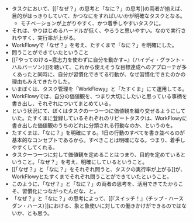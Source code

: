 - タスクにおいて、[[「なぜ？」の思考と「なに？」の思考]]の両者が揃えば、目的がはっきりしていて、かつなにをすればいいかが明確なタスクとなる。
	- モチベーションが上がりやすく、かつ着手しやすいタスクに。
- それは、やりはじめるハードルが低く、やろうと思いやすい。なので実行されやすく、実行率が上がる。
- WorkFlowyで「なぜ？」を考え、たすくまで「なに？」を明確にした。
- 問うことができていたということ
- [[『やってのける~意志力を使わずに自分を動かす~』（ハイディ・グラント・ハルバーソン）]]を聴いて、これから使えそうな目標達成へのアプローチが多くあったと同時に、自分が習慣化できてる行動が、なぜ習慣化できたのかの理由もみえてきたりした。
- いまぼくは、タスク管理を「WorkFlowy」と「たすくま」にて運用してる。
- WorkFlowyでは、自分の価値観を、つまり大切にしたいと思っている事柄を書き出し、それぞれについてまとめている。
- という状況にて、ぼくはタスクの一つ一つに価値観を織り交ぜるようにしていた。たすくまに登録しているそれぞれのリピートタスクは、WorkFlowyに書き出した価値観のうちのどれに分類される行動なのか、というのを。
- たすくまは、「なに？」を明確にする。1日の行動のすべてを書き並べるのが基本的なコンセプトであるから。すべきことは明確になる。つまり、着手しやすくしてくれる。
- タスク一つ一つに対して価値観を定めることはつまり、目的を定めているということ。「なぜ？」を考え、明確にしているということ。
- [[「なぜ？」と「なに？」をそれぞれ問うと、タスクの実行率が上がる]]が、WorkFlowyとたすくまでそれぞれ問うことができていたということ。
- このように、「なぜ？」と「なに？」の両者の思考を、活用できてたからこそ、習慣化につながったんだな、と。
- 「なぜ？」と「なに？」の思考によって、[[『スイッチ！』（チップ・ハース ダン・ハース）]]における、象と象使いに対しての働きかけができるのではないか、とも思う。